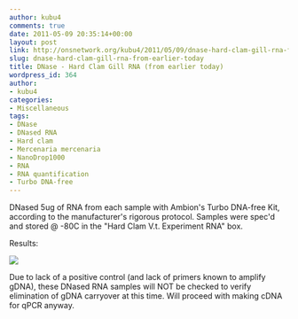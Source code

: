 ```yaml
---
author: kubu4
comments: true
date: 2011-05-09 20:35:14+00:00
layout: post
link: http://onsnetwork.org/kubu4/2011/05/09/dnase-hard-clam-gill-rna-from-earlier-today/
slug: dnase-hard-clam-gill-rna-from-earlier-today
title: DNase - Hard Clam Gill RNA (from earlier today)
wordpress_id: 364
author:
- kubu4
categories:
- Miscellaneous
tags:
- DNase
- DNased RNA
- Hard clam
- Mercenaria mercenaria
- NanoDrop1000
- RNA
- RNA quantification
- Turbo DNA-free
---
```


DNased 5ug of RNA from each sample with Ambion's Turbo DNA-free Kit, according to the manufacturer's rigorous protocol. Samples were spec'd and stored @ -80C in the "Hard Clam V.t. Experiment RNA" box.

Results:

![](http://eagle.fish.washington.edu/Arabidopsis/RNA%20Spec%20Readings/20110511%20DNased%20Hard%20Clam%20Gill%20RNA%20ODs.jpg)

Due to lack of a positive control (and lack of primers known to amplify gDNA), these DNased RNA samples will NOT be checked to verify elimination of gDNA carryover at this time. Will proceed with making cDNA for qPCR anyway.
